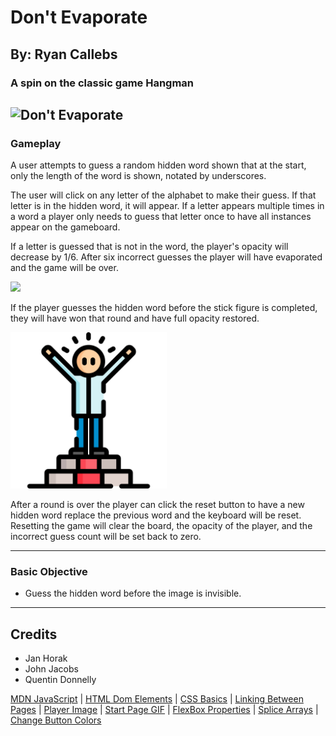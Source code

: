 # Don't Evaporate

## By: Ryan Callebs

### A spin on the classic game Hangman

## ![Don't Evaporate](https://media.tenor.com/3W-jeEA5pgsAAAAi/evaporate-disappear.gif)

### Gameplay

A user attempts to guess a random hidden word shown that at the start, only the length of the word is shown, notated by underscores.

The user will click on any letter of the alphabet to make their guess. If that letter is in the hidden word, it will appear. If a letter appears multiple times in a word a player only needs to guess that letter once to have all instances appear on the gameboard.

If a letter is guessed that is not in the word, the player's opacity will decrease by 1/6. After six incorrect guesses the player will have evaporated and the game will be over.

<img src="https://c02.purpledshub.com/uploads/sites/41/2020/05/GettyImages-626880692-c-3347c4e.jpg?w=940&webp=1" width="350"/>

If the player guesses the hidden word before the stick figure is completed, they will have won that round and have full opacity restored.

<img src="./assets/image.png" width="250"/>

After a round is over the player can click the reset button to have a new hidden word replace the previous word and the keyboard will be reset. Resetting the game will clear the board, the opacity of the player, and the incorrect guess count will be set back to zero.

---

### Basic Objective

- Guess the hidden word before the image is invisible.

---

## Credits

- Jan Horak
- John Jacobs
- Quentin Donnelly

[MDN JavaScript](https://developer.mozilla.org/en-US/docs/Web/JavaScript) | [HTML Dom Elements](https://www.w3schools.com/jsref/dom_obj_all.asp) | [CSS Basics](https://www.w3schools.com/css/default.asp) | [Linking Between Pages](https://www.w3schools.com/js/js_window_location.asp) | [Player Image](https://www.vecteezy.com/vector-art/38104978-funny-stick-figure-hand-drawn-style-for-print) | [Start Page GIF](https://tenor.com/view/peace-ghost-gif-4978918) | [FlexBox Properties](https://css-tricks.com/snippets/css/a-guide-to-flexbox/) | [Splice Arrays](https://developer.mozilla.org/en-US/docs/Web/JavaScript/Reference/Global_Objects/Array/splice) | [Change Button Colors](https://stackoverflow.com/questions/72558029/how-to-change-a-buttons-color-when-clicked-on-it-and-change-it-back-to-its-orig)
